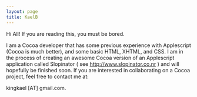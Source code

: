 ```yaml
---
layout: page
title: KaelB
---
```


Hi All!  If you are reading this, you must be bored.

I am a Cocoa developer that has some previous experience with Applescript (Cocoa is much better), and some basic HTML, XHTML, and CSS.  I am in the process of creating an awesome Cocoa version of an Applescript application called Slopinator ( see http://www.slopinator.co.nr ) and will hopefully be finished soon.  If you are interested in collaborating on a Cocoa project, feel free to contact me at:

kingkael [AT] gmail.com.

